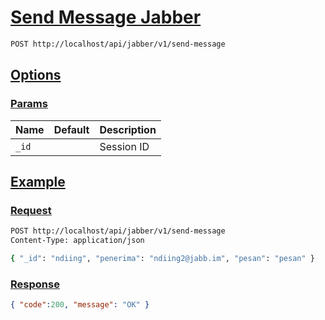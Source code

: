 # [Send Message Jabber]()

<!--
@category Endpoint
-->

```bash
POST http://localhost/api/jabber/v1/send-message
```

## [Options]()

### [Params]()

Name | Default | Description
--- | --- | ---
`_id` |  | Session ID

## [Example]()

### [Request]()

```bash
POST http://localhost/api/jabber/v1/send-message
Content-Type: application/json

{ "_id": "ndiing", "penerima": "ndiing2@jabb.im", "pesan": "pesan" }
```

### [Response]()

```json
{ "code":200, "message": "OK" }
```